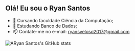 ## Olá! Eu sou o Ryan Santos

- 🔭 Cursando faculdade Ciência da Computação;
- 🌱 Estudando Banco de Dados;
- 📫 Contate-me no e-mail: ryansveloso2017@gmail.com


![ARyan Santos's GitHub stats](https://github-readme-stats.vercel.app/api?username=anuraghazra&show_icons=true&theme=transparent)
